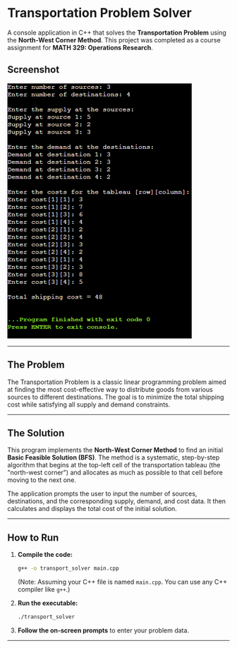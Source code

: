 # Transportation Problem Solver

A console application in C++ that solves the **Transportation Problem** using the **North-West Corner Method**. This project was completed as a course assignment for **MATH 329: Operations Research**.

## Screenshot

![A screenshot of the application's console output.](./output.png)

---

## The Problem

The Transportation Problem is a classic linear programming problem aimed at finding the most cost-effective way to distribute goods from various sources to different destinations. The goal is to minimize the total shipping cost while satisfying all supply and demand constraints.

---

## The Solution

This program implements the **North-West Corner Method** to find an initial **Basic Feasible Solution (BFS)**. The method is a systematic, step-by-step algorithm that begins at the top-left cell of the transportation tableau (the "north-west corner") and allocates as much as possible to that cell before moving to the next one.

The application prompts the user to input the number of sources, destinations, and the corresponding supply, demand, and cost data. It then calculates and displays the total cost of the initial solution.

---

## How to Run

1.  **Compile the code:**
    ```bash
    g++ -o transport_solver main.cpp
    ```
    (Note: Assuming your C++ file is named `main.cpp`. You can use any C++ compiler like `g++`.)

2.  **Run the executable:**
    ```bash
    ./transport_solver
    ```
3.  **Follow the on-screen prompts** to enter your problem data.

---
